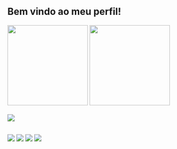 ## Bem vindo ao meu perfil!

<div>
    <a href="https://github.com/yurepires"></a>
    <img height=180em src="https://github-readme-stats.vercel.app/api?username=yurepires&theme=algolia&show_icons=true&hide_border=false&count_private=true">
    <img height=180em src="https://github-readme-stats.vercel.app/api/top-langs/?username=yurepires&theme=algolia&show_icons=true&hide_border=false&layout=compact">
</div>

<div style="display: inline_block"><br>
    <a>
        <img margin="0 auto" src="https://skillicons.dev/icons?i=java,spring,js,nodejs,express,html,css,react,bootstrap,tailwindcss,prisma,vite,python,c,mysql,mongodb,git,github,vscode,idea&theme=light">
    </a>
</div>

##

<div> 
    <a href="https://instagram.com/yurepires_" target="_blank"><img src="https://img.shields.io/badge/-Instagram-%23E4405F?style=for-the-badge&logo=instagram&logoColor=white" target="_blank"></a>
    <a href="https://discord.gg/mMVUCEyg" target="_blank"><img src="https://img.shields.io/badge/Discord-7289DA?style=for-the-badge&logo=discord&logoColor=white" target="_blank"></a> 
    <a href = "mailto:contato.yurepires@gmail.com"><img src="https://img.shields.io/badge/-Gmail-%23333?style=for-the-badge&logo=gmail&logoColor=white" target="_blank"></a>
    <a href="https://www.linkedin.com/in/yure-pires" target="_blank"><img src="https://img.shields.io/badge/-LinkedIn-%230077B5?style=for-the-badge&logo=linkedin&logoColor=white" target="_blank"></a> 
</div>
